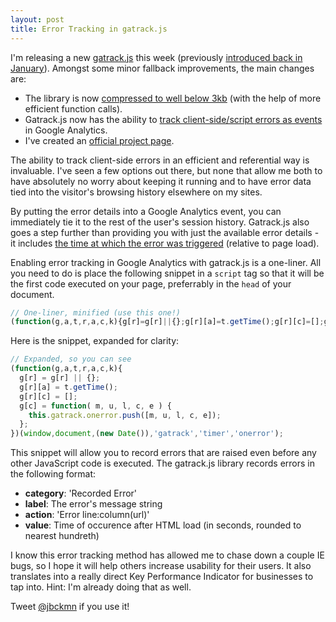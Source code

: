 ```yaml
---
layout: post
title: Error Tracking in gatrack.js
---
```


I'm releasing a new [gatrack.js](https://github.com/jbckmn/gatrack.js/releases) this week (previously [introduced back in January](http://words.andjosh.com/post/track-all-the-things-in-google-analytics)). Amongst some minor fallback improvements, the main changes are:

- The library is now [compressed to well below 3kb](https://github.com/jbckmn/gatrack.js#way-cool) (with the help of more efficient function calls).
- Gatrack.js now has the ability to [track client-side/script errors as events](https://github.com/jbckmn/gatrack.js#tracking-errors) in Google Analytics.
- I've created an [official project page](http://jbckmn.github.io/gatrack.js/).

The ability to track client-side errors in an efficient and referential way is invaluable. I've seen a few options out there, but none that allow me both to have absolutely no worry about keeping it running and to have error data tied into the visitor's browsing history elsewhere on my sites.

By putting the error details into a Google Analytics event, you can immediately tie it to the rest of the user's session history. Gatrack.js also goes a step further than providing you with just the  available error details - it includes [the time at which the error was triggered](https://github.com/jbckmn/gatrack.js#tracking-errors) (relative to page load).

Enabling error tracking in Google Analytics with gatrack.js is a one-liner. All you need to do is place the following snippet in a `script` tag so that it will be the first code executed on your page, preferrably in the `head` of your document.

```javascript
// One-liner, minified (use this one!)
(function(g,a,t,r,a,c,k){g[r]=g[r]||{};g[r][a]=t.getTime();g[r][c]=[];g[c]=function(m,u,l,c,e){this.gatrack.onerror.push([m,u,l,c,e])}})(window,document,(new Date()),'gatrack','timer','onerror');
```

Here is the snippet, expanded for clarity:

```javascript
// Expanded, so you can see
(function(g,a,t,r,a,c,k){
  g[r] = g[r] || {};
  g[r][a] = t.getTime();
  g[r][c] = [];
  g[c] = function( m, u, l, c, e ) {
    this.gatrack.onerror.push([m, u, l, c, e]);
  };
})(window,document,(new Date()),'gatrack','timer','onerror');
```

This snippet will allow you to record errors that are raised even before any other JavaScript code is executed. The gatrack.js library records errors in the following format:

- __category__: 'Recorded Error'
- __label__: The error's message string
- __action__: 'Error line:column(url)'
- __value__: Time of occurence after HTML load (in seconds, rounded to nearest hundreth)

I know this error tracking method has allowed me to chase down a couple IE bugs, so I hope it will help others increase usability for their users. It also translates into a really direct Key Performance Indicator for businesses to tap into. Hint: I'm already doing that as well.

Tweet [@jbckmn](http://twitter.com/jbckmn) if you use it!
